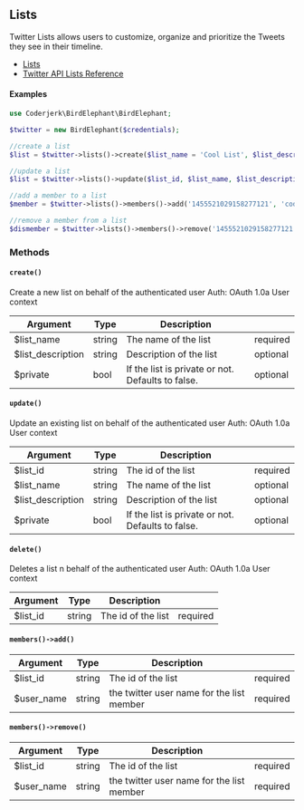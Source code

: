 ## Lists

Twitter Lists allows users to customize, organize and prioritize the Tweets they see in their timeline.

- [Lists](https://developer.twitter.com/en/docs/twitter-api/lists/manage-lists/introduction)
- [Twitter API Lists Reference](https://developer.twitter.com/en/docs/twitter-api/lists/manage-lists/api-reference)

#### Examples

```php
use Coderjerk\BirdElephant\BirdElephant;

$twitter = new BirdElephant($credentials);

//create a list
$list = $twitter->lists()->create($list_name = 'Cool List', $list_description = 'testing', $private = false);

//update a list
$list = $twitter->lists()->update($list_id, $list_name, $list_description, $private);

//add a member to a list
$member = $twitter->lists()->members()->add('1455521029158277121', 'coderjerk');

//remove a member from a list
$dismember = $twitter->lists()->members()->remove('1455521029158277121', 'coderjerk');
```

### Methods

#### `create()`
Create a new list on behalf of the authenticated user
Auth: OAuth 1.0a User context

 | Argument         | Type   | Description                                             |          |
 |------------------|--------|---------------------------------------------------------|----------|
 | $list_name       | string | The name of the list                                    | required |
 | $list_description| string | Description of the list                                 | optional |
 | $private         | bool   | If the list is private or not. Defaults to false.       | optional |

#### `update()`
Update an existing list on behalf of the authenticated user
Auth: OAuth 1.0a User context

 | Argument          | Type   | Description                                       |          |
 |-------------------|--------|---------------------------------------------------|----------|
 | $list_id          | string | The id of the list                                | required |
 | $list_name        | string | The name of the list                              | optional |
 | $list_description | string | Description of the list                           | optional |
 | $private          | bool   | If the list is private or not. Defaults to false. | optional |


#### `delete()`
Deletes a list n behalf of the authenticated user
Auth: OAuth 1.0a User context

 | Argument          | Type   | Description                                       |          |
 |-------------------|--------|---------------------------------------------------|----------|
 | $list_id          | string | The id of the list                                | required |


#### `members()->add()`

 | Argument | Type   | Description        |          |
 |----------|--------|--------------------|----------|
 | $list_id | string | The id of the list | required |
 | $user_name     | string | the twitter user name for the list member           | required|

#### `members()->remove()`
 | Argument   | Type   | Description                               |          |
 |------------|--------|-------------------------------------------|----------|
 | $list_id   | string | The id of the list                        | required |
 | $user_name | string | the twitter user name for the list member | required |
